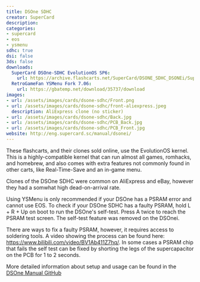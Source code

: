 ```yaml
---
title: DSOne SDHC
creator: SuperCard
description:
categories:
- supercard
- eos
- ysmenu
sdhc: true
dsi: false
3ds: false
downloads:
  SuperCard DSOne-SDHC EvolutionOS SP6:
    url: https://archive.flashcarts.net/SuperCard/DSONE_SDHC_DSONEi/SuperCard_DSONE_SDHC_EOS_sp6_20121206.zip
  RetroGameFan YSMenu Fork 7.06:
    url: https://gbatemp.net/download/35737/download
images:
- url: /assets/images/cards/dsone-sdhc/Front.png
- url: /assets/images/cards/dsone-sdhc/front-aliexpress.jpeg
  description: AliExpress clone (no sticker)
- url: /assets/images/cards/dsone-sdhc/Back.jpg
- url: /assets/images/cards/dsone-sdhc/PCB_Back.jpg
- url: /assets/images/cards/dsone-sdhc/PCB_Front.jpg
website: http://eng.supercard.sc/manual/dsonei/
---
```


These flashcarts, and their clones sold online, use the EvolutionOS kernel. This is a highly-compatible kernel that can run almost all games, romhacks, and homebrew, and also comes with extra features not commonly found in other carts, like Real-Time-Save and an in-game menu.

Clones of the DSOne SDHC were common on AliExpress and eBay, however they had a somwhat high dead-on-arrival rate.

Using YSMenu is only recommended if your DSOne has a PSRAM error and cannot use EOS. To check if your DSOne SDHC has a faulty PSRAM, hold L + R + Up on boot to run the DSOne's self-test. Press A twice to reach the PSRAM test screen. The self-test feature was removed on the DSOnei.

There are ways to fix a faulty PSRAM, however, it requires access to soldering tools. A video showing the process can be found here: <https://www.bilibili.com/video/BV1Ab411Z7hq/>. In some cases a PSRAM chip that fails the self test can be fixed by shorting the legs of the supercapacitor on the PCB for 1 to 2 seconds.

More detailed information about setup and usage can be found in the [DSOne Manual GitHub](https://github.com/Sanrax/DSOneManual/tree/main)